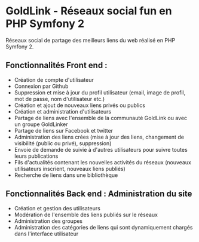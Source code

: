 # GoldLink - Réseaux social fun en PHP Symfony 2
Réseaux social de partage des meilleurs liens du web réalisé en PHP Symfony 2.

<h2>Fonctionnalités Front end : </h2>
<ul>
<li>Création de compte d'utilisateur </li>
<li>Connexion par Github</li>
<li>Suppression et mise à jour du profil utilisateur (email, image de profil, mot de passe, nom d'utilisateur etc.)</li>
<li>Création et ajout de nouveaux liens privés ou publics</li>
<li>Création et administration d'utilisateurs</li>
<li>Partage de liens avec l'ensemble de la communauté GoldLink ou avec un groupe GoldLinker</li>
<li>Partage de liens sur Facebook et twitter</li>
<li>Administration des liens crées (mise à jour des liens, changement de visibilité (public ou privé), suppression)</li>
<li>Envoie de demande de suivie à d'autres utilisateurs pour suivre toutes leurs publications</li>
<li>Fils d'actualités contenant les nouvelles activités du réseaux (nouveaux utilisateurs inscrient, nouveaux liens publiés)</li>
<li>Recherche de liens dans une bibliothèque</li>

<h3>
  
</h3>

</ul>
<h2>Fonctionnalités Back end : Administration du site </h2>
<ul>
  <li>Création et gestion des utilisateurs</li>
  <li>Modération de l'ensemble des liens publiés sur le réseaux </li>
  <li>Administration des groupes</li>
  <li>Administration des catégories de liens qui sont dynamiquement chargés dans l'interface utilisateur</li>
</ul>
